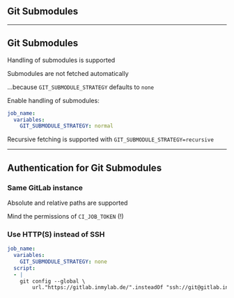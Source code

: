 <!-- .slide: id="gitlab_git_submodules" class="vertical-center" -->

<i class="fa-duotone fa-folder-tree fa-8x fa-duotone-colors-inverted" style="float: right; color: grey;"></i>

## Git Submodules

---

## Git Submodules

Handling of submodules is supported [](https://docs.gitlab.com/ee/ci/git_submodules.html)

Submodules are not fetched automatically

...because `GIT_SUBMODULE_STRATEGY` defaults to `none`

Enable handling of submodules:

```yaml
job_name:
  variables:
    GIT_SUBMODULE_STRATEGY: normal
```

Recursive fetching is supported with `GIT_SUBMODULE_STRATEGY=recursive`

---

## Authentication for Git Submodules

### Same GitLab instance

Absolute and relative paths are supported

Mind the permissions of `CI_JOB_TOKEN` (!)

### Use HTTP(S) instead of SSH

```yaml
job_name:
  variables:
    GIT_SUBMODULE_STRATEGY: none
  script:
  - |
    git config --global \
        url."https://gitlab.inmylab.de/".insteadOf "ssh://git@gitlab.inmylab.de/"
```
